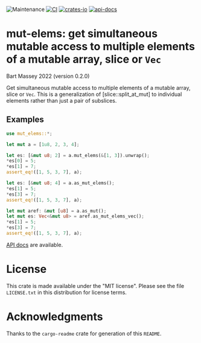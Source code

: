 ![Maintenance](https://img.shields.io/badge/maintenance-actively--developed-brightgreen.svg)
[![CI](https://github.com/BartMassey/mut-elems/actions/workflows/main.yml/badge.svg)](https://github.com/BartMassey/mut-elems/actions)
[![crates-io](https://img.shields.io/crates/v/mut-elems.svg)](https://crates.io/crates/mut-elems)
[![api-docs](https://docs.rs/mut-elems/badge.svg)](https://docs.rs/mut-elems)

# mut-elems: get simultaneous mutable access to multiple elements of a mutable array, slice or `Vec`
Bart Massey 2022 (version 0.2.0)


Get simultaneous mutable access to multiple elements of a
mutable array, slice or `Vec`. This is a generalization of
[slice::split_at_mut] to individual elements rather
than just a pair of subslices.

## Examples

```rust
use mut_elems::*;

let mut a = [1u8, 2, 3, 4];

let es: [&mut u8; 2] = a.mut_elems(&[1, 3]).unwrap();
*es[0] = 5;
*es[1] = 7;
assert_eq!([1, 5, 3, 7], a);

let es: [&mut u8; 4] = a.as_mut_elems();
*es[1] = 5;
*es[3] = 7;
assert_eq!([1, 5, 3, 7], a);

let mut aref: &mut [u8] = a.as_mut();
let mut es: Vec<&mut u8> = aref.as_mut_elems_vec();
*es[1] = 5;
*es[3] = 7;
assert_eq!([1, 5, 3, 7], a);
```


[API docs](https://bartmassey.github.io/mut-elems) are available.

# License

This crate is made available under the "MIT license". Please
see the file `LICENSE.txt` in this distribution for license
terms.

# Acknowledgments

Thanks to the `cargo-readme` crate for generation of this `README`.
